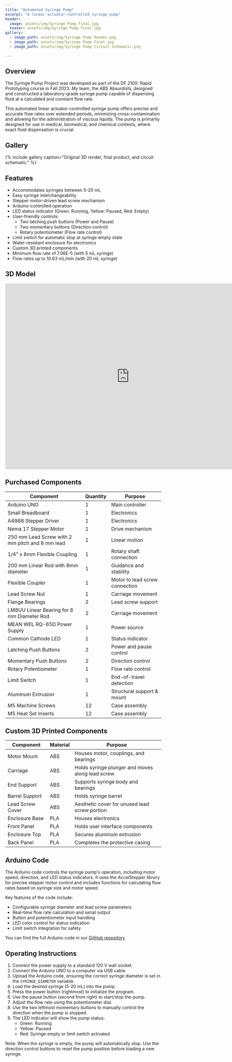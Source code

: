 ```yaml
---
title: "Automated Syringe Pump"
excerpt: "A linear actuator-controlled syringe pump"
header:
  image: assets/img/Syringe Pump Final.jpg
  teaser: assets/img/Syringe Pump Final.jpg
gallery:
  - image_path: assets/img/Syringe Pump Render.png
  - image_path: assets/img/Syringe Pump Final.jpg
  - image_path: assets/img/Syringe Pump Circuit Schematic.png
   
---
```


## Overview

The Syringe Pump Project was developed as part of the DF 2100: Rapid Prototyping course in Fall 2023. My team, the ABS Absurdists, designed and constructed a laboratory-grade syringe pump capable of dispensing fluid at a calculated and constant flow rate.

This automated linear actuator-controlled syringe pump offers precise and accurate flow rates over extended periods, minimizing cross-contamination and allowing for the administration of viscous liquids. The pump is primarily designed for use in medical, biomedical, and chemical contexts, where exact fluid dispensation is crucial.

## Gallery

{% include gallery caption="Original 3D render, final product, and circuit schematic." %}

## Features

- Accommodates syringes between 5-20 mL
- Easy syringe interchangeability
- Stepper motor-driven lead screw mechanism
- Arduino-controlled operation
- LED status indicator (Green: Running, Yellow: Paused, Red: Empty)
- User-friendly controls:
  - Two latching push buttons (Power and Pause)
  - Two momentary buttons (Direction control)
  - Rotary potentiometer (Flow rate control)
- Limit switch for automatic stop at syringe empty state
- Water-resistant enclosure for electronics
- Custom 3D printed components
- Minimum flow rate of 7.06E-5 (with 5 mL syringe)
- Flow rates up to 10.63 mL/min (with 20 mL syringe)

## 3D Model

<iframe src="https://vanderbilt643.autodesk360.com/shares/public/SH286ddQT78850c0d8a409283e542283b188?mode=embed" width="800" height="600" allowfullscreen="true" webkitallowfullscreen="true" mozallowfullscreen="true"  frameborder="0"></iframe>

## Purchased Components

| Component | Quantity | Purpose |
|-----------|----------|---------|
| Arduino UNO | 1 | Main controller |
| Small Breadboard | 1 | Electronics |
| A4988 Stepper Driver | 1 | Electronics |
| Nema 17 Stepper Motor | 1 | Drive mechanism |
| 250 mm Lead Screw with 2 mm pitch and 8 mm lead | 1 | Linear motion |
| 1/4" x 8mm Flexible Coupling | 1 | Rotary shaft connection |
| 200 mm Linear Rod with 8mm diameter | 1 | Guidance and stability |
| Flexible Coupler | 1 | Motor to lead screw connection |
| Lead Screw Nut | 1 | Carriage movement |
| Flange Bearings | 2 | Lead screw support |
| LM8UU Linear Bearing for 8 mm Diameter Rod| 2 | Carriage movement |
| MEAN WEL RQ-65D Power Supply | 1 | Power source |
| Common Cathode LED | 1 | Status indicator |
| Latching Push Buttons | 2 | Power and pause control |
| Momentary Push Buttons | 2 | Direction control |
| Rotary Potentiometer | 1 | Flow rate control |
| Limit Switch | 1 | End-of-travel detection |
| Aluminum Extrusion | 1 | Structural support & mount |
| M5 Machine Screws | 12 | Case assembly |
| M5 Heat Set Inserts | 12 | Case assembly |

## Custom 3D Printed Components

| Component | Material | Purpose |
|-----------|----------|---------|
| Motor Mount | ABS | Houses motor, couplings, and bearings |
| Carriage | ABS | Holds syringe plunger and moves along lead screw |
| End Support | ABS | Supports syringe body and bearings |
| Barrel Support | ABS | Holds syringe barrel |
| Lead Screw Cover | ABS | Aesthetic cover for unused lead screw portion |
| Enclosure Base | PLA | Houses electronics |
| Front Panel | PLA | Holds user interface components |
| Enclosure Top | PLA | Secures aluminum extrusion |
| Back Panel | PLA | Completes the protective casing |

## Arduino Code

The Arduino code controls the syringe pump's operation, including motor speed, direction, and LED status indicators. It uses the AccelStepper library for precise stepper motor control and includes functions for calculating flow rates based on syringe size and motor speed.

Key features of the code include:
- Configurable syringe diameter and lead screw parameters
- Real-time flow rate calculation and serial output
- Button and potentiometer input handling
- LED color control for status indication
- Limit switch integration for safety

You can find the full Arduino code in our [GitHub repository](https://github.com/TommyPennington/syringepump)

## Operating Instructions

1. Connect the power supply to a standard 120 V wall socket.
2. Connect the Arduino UNO to a computer via USB cable.
3. Upload the Arduino code, ensuring the correct syringe diameter is set in the `SYRINGE_DIAMETER` variable.
4. Load the desired syringe (5-20 mL) into the pump.
5. Press the power button (rightmost) to initialize the program.
6. Use the pause button (second from right) to start/stop the pump.
7. Adjust the flow rate using the potentiometer dial.
8. Use the two leftmost momentary buttons to manually control the direction when the pump is stopped.
9. The LED indicator will show the pump status:
   - Green: Running
   - Yellow: Paused
   - Red: Syringe empty or limit switch activated

Note: When the syringe is empty, the pump will automatically stop. Use the direction control buttons to reset the pump position before loading a new syringe.

